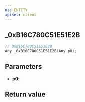 ```yaml
---
ns: ENTITY
apiset: client
---
```

## _0xB16C780C51E51E2B

```c
// 0xB16C780C51E51E2B
Any _0xB16C780C51E51E2B(Any p0);
```


## Parameters
* **p0**:

## Return value
